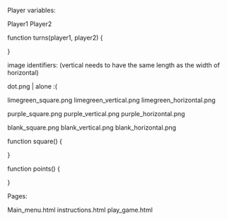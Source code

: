 Player variables:

Player1
Player2

function turns(player1, player2) {

}

image identifiers:
(vertical needs to have the same length as the width of horizontal)

dot.png | alone :(

limegreen_square.png
limegreen_vertical.png
limegreen_horizontal.png

purple_square.png
purple_vertical.png
purple_horizontal.png

blank_square.png
blank_vertical.png
blank_horizontal.png

function square() {

}

function points() {

}

Pages:

Main_menu.html
instructions.html
play_game.html
